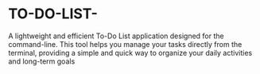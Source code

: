 # TO-DO-LIST-
A lightweight and efficient To-Do List application designed for the command-line. This tool helps you manage your tasks directly from the terminal, providing a simple and quick way to organize your daily activities and long-term goals
